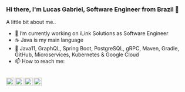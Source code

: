 ### Hi there, I'm Lucas Gabriel, Software Engineer from Brazil 👋

A little bit about me..

- 🔭 I’m currently working on iLink Solutions as Software Engineer 
- ☕ Java is my main language 
- 🌱 Java11, GraphQL, Spring Boot, PostgreSQL, gRPC, Maven, Gradle, GitHub, Microservices, Kubernetes & Google Cloud
- 📫 How to reach me: 

<br/>
<a href="https://twitter.com/lucasgabrielsa">
  <img align="left" alt="Lucas Gabriel| Twitter" width="22px" src="https://cdn.jsdelivr.net/npm/simple-icons@v3/icons/twitter.svg" />
</a>
<a href="https://www.linkedin.com/in/lucasgabrielsa/">
  <img align="left" alt="Linkedin" width="22px" src="https://cdn.jsdelivr.net/npm/simple-icons@v3/icons/linkedin.svg" />
</a>
<a href="https://t.me/lucasgabrielsa">
  <img align="left" alt="Telegram" width="22px" src="https://cdn.jsdelivr.net/npm/simple-icons@v3/icons/telegram.svg" />
</a>
<a href="https://www.instagram.com/lucasgabrielsa/">
  <img align="left" alt="Instagram" width="22px" src="https://cdn.jsdelivr.net/npm/simple-icons@v3/icons/instagram.svg" />
</a>

<br/>

